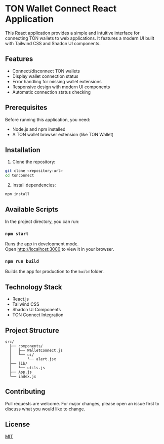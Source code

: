 # TON Wallet Connect React Application

This React application provides a simple and intuitive interface for connecting TON wallets to web applications. It features a modern UI built with Tailwind CSS and Shadcn UI components.

## Features

- Connect/disconnect TON wallets
- Display wallet connection status
- Error handling for missing wallet extensions
- Responsive design with modern UI components
- Automatic connection status checking

## Prerequisites

Before running this application, you need:

- Node.js and npm installed
- A TON wallet browser extension (like TON Wallet)

## Installation

1. Clone the repository:
```bash
git clone <repository-url>
cd tonconnect
```

2. Install dependencies:
```bash
npm install
```

## Available Scripts

In the project directory, you can run:

### `npm start`

Runs the app in development mode.\
Open [http://localhost:3000](http://localhost:3000) to view it in your browser.

### `npm run build`

Builds the app for production to the `build` folder.

## Technology Stack

- React.js
- Tailwind CSS
- Shadcn UI Components
- TON Connect Integration

## Project Structure

```
src/
  ├── components/
  │   ├── WalletConnect.js
  │   └── ui/
  │       └── alert.jsx
  ├── lib/
  │   └── utils.js
  ├── App.js
  └── index.js
```

## Contributing

Pull requests are welcome. For major changes, please open an issue first to discuss what you would like to change.

## License

[MIT](https://choosealicense.com/licenses/mit/)
